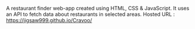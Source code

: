 A restaurant finder web-app created using HTML, CSS & JavaScript. It uses an API to fetch data about restaurants in selected areas.
Hosted URL : https://jigsaw999.github.io/Cravoo/
